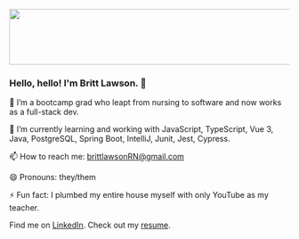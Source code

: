 <p align = "center">
<img width="1200" height="100" src="https://user-images.githubusercontent.com/97564176/160261029-a1e747dc-2b17-4647-955c-1b088c0f0f60.jpg" alt="my banner">
</p>

### Hello, hello! I'm Britt Lawson. 👋
  
🔭 I’m a bootcamp grad who leapt from nursing to software and now works as a full-stack dev. 

🌱 I’m currently learning and working with JavaScript, TypeScript, Vue 3, Java, PostgreSQL, Spring Boot, IntelliJ, Junit, Jest, Cypress.

📫 How to reach me: brittlawsonRN@gmail.com

😄 Pronouns: they/them

⚡ Fun fact: I plumbed my entire house myself with only YouTube as my teacher.

Find me on [LinkedIn](https://www.linkedin.com/in/britt-lawson/).
Check out my [resume](https://drive.google.com/file/d/1uVl3cMhFUbzKlXu9RlCVVJlxZMNlDOi4/view?usp=sharing).
